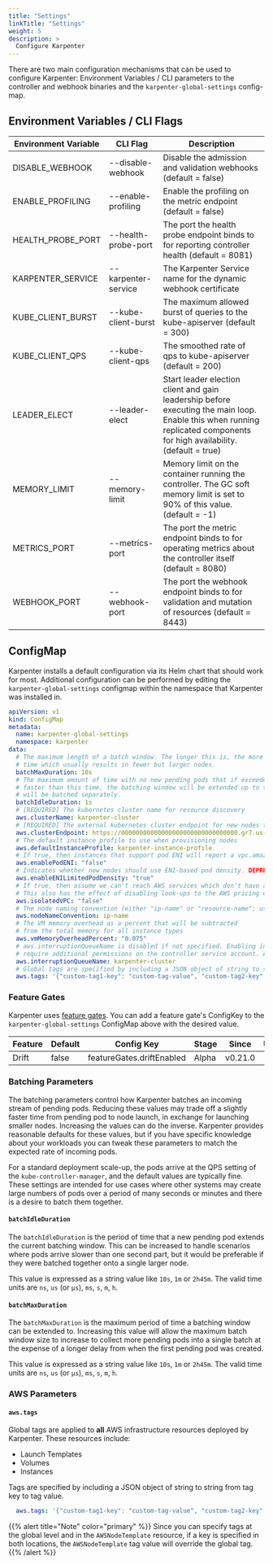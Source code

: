 ```yaml
---
title: "Settings"
linkTitle: "Settings"
weight: 5
description: >
  Configure Karpenter
---
```


There are two main configuration mechanisms that can be used to configure Karpenter: Environment Variables / CLI parameters to the controller and webhook binaries and the `karpenter-global-settings` config-map.

## Environment Variables / CLI Flags

[comment]: <> (the content below is generated from hack/docs/configuration_gen_docs.go)

| Environment Variable | CLI Flag | Description |
|--|--|--|
| DISABLE_WEBHOOK | \-\-disable-webhook | Disable the admission and validation webhooks (default = false)|
| ENABLE_PROFILING | \-\-enable-profiling | Enable the profiling on the metric endpoint (default = false)|
| HEALTH_PROBE_PORT | \-\-health-probe-port | The port the health probe endpoint binds to for reporting controller health (default = 8081)|
| KARPENTER_SERVICE | \-\-karpenter-service | The Karpenter Service name for the dynamic webhook certificate|
| KUBE_CLIENT_BURST | \-\-kube-client-burst | The maximum allowed burst of queries to the kube-apiserver (default = 300)|
| KUBE_CLIENT_QPS | \-\-kube-client-qps | The smoothed rate of qps to kube-apiserver (default = 200)|
| LEADER_ELECT | \-\-leader-elect | Start leader election client and gain leadership before executing the main loop. Enable this when running replicated components for high availability. (default = true)|
| MEMORY_LIMIT | \-\-memory-limit | Memory limit on the container running the controller. The GC soft memory limit is set to 90% of this value. (default = -1)|
| METRICS_PORT | \-\-metrics-port | The port the metric endpoint binds to for operating metrics about the controller itself (default = 8080)|
| WEBHOOK_PORT | \-\-webhook-port | The port the webhook endpoint binds to for validation and mutation of resources (default = 8443)|

[comment]: <> (end docs generated content from hack/docs/configuration_gen_docs.go)

## ConfigMap

Karpenter installs a default configuration via its Helm chart that should work for most.  Additional configuration can be performed by editing the `karpenter-global-settings` configmap within the namespace that Karpenter was installed in.

```yaml
apiVersion: v1
kind: ConfigMap
metadata:
  name: karpenter-global-settings
  namespace: karpenter
data:
  # The maximum length of a batch window. The longer this is, the more pods we can consider for provisioning at one
  # time which usually results in fewer but larger nodes.
  batchMaxDuration: 10s
  # The maximum amount of time with no new pending pods that if exceeded ends the current batching window. If pods arrive
  # faster than this time, the batching window will be extended up to the maxDuration. If they arrive slower, the pods
  # will be batched separately.
  batchIdleDuration: 1s
  # [REQUIRED] The kubernetes cluster name for resource discovery
  aws.clusterName: karpenter-cluster
  # [REQUIRED] The external kubernetes cluster endpoint for new nodes to connect with
  aws.clusterEndpoint: https://00000000000000000000000000000000.gr7.us-west-2.eks.amazonaws.com
  # The default instance profile to use when provisioning nodes
  aws.defaultInstanceProfile: karpenter-instance-profile
  # If true, then instances that support pod ENI will report a vpc.amazonaws.com/pod-eni resource
  aws.enablePodENI: "false"
  # Indicates whether new nodes should use ENI-based pod density. DEPRECATED: Use `.spec.kubeletConfiguration.maxPods` to set pod density on a per-provisioner basis
  aws.enableENILimitedPodDensity: "true"
  # If true, then assume we can't reach AWS services which don't have a VPC endpoint
  # This also has the effect of disabling look-ups to the AWS pricing endpoint
  aws.isolatedVPC: "false"
  # The node naming convention (either "ip-name" or "resource-name"; use "ip-name" for resource DNS names such as i-0123456789.ec2.internal and "resource-name" when using the external cloud provider)
  aws.nodeNameConvention: ip-name
  # The VM memory overhead as a percent that will be subtracted
  # from the total memory for all instance types
  aws.vmMemoryOverheadPercent: "0.075"
  # aws.interruptionQueueName is disabled if not specified. Enabling interruption handling may
  # require additional permissions on the controller service account. Additional permissions are outlined in the docs
  aws.interruptionQueueName: karpenter-cluster
  # Global tags are specified by including a JSON object of string to string from tag key to tag value
  aws.tags: '{"custom-tag1-key": "custom-tag-value", "custom-tag2-key": "custom-tag-value"}'
```

### Feature Gates
Karpenter uses [feature gates](https://kubernetes.io/docs/reference/command-line-tools-reference/feature-gates/#feature-gates-for-alpha-or-beta-features). You can add a feature gate's ConfigKey to the `karpenter-global-settings` ConfigMap above with the desired value.

| Feature | Default |         Config Key        | Stage |  Since  | Until |
|---------|---------|---------------------------|-------|---------|-------|
|  Drift  |  false  | featureGates.driftEnabled | Alpha | v0.21.0 |       |


### Batching Parameters

The batching parameters control how Karpenter batches an incoming stream of pending pods.  Reducing these values may trade off a slightly faster time from pending pod to node launch, in exchange for launching smaller nodes.  Increasing the values can do the inverse.  Karpenter provides reasonable defaults for these values, but if you have specific knowledge about your workloads you can tweak these parameters to match the expected rate of incoming pods.

For a standard deployment scale-up, the pods arrive at the QPS setting of the `kube-controller-manager`, and the default values are typically fine.  These settings are intended for use cases where other systems may create large numbers of pods over a period of many seconds or minutes and there is a desire to batch them together.

#### `batchIdleDuration`

The `batchIdleDuration` is the period of time that a new pending pod extends the current batching window. This can be increased to handle scenarios where pods arrive slower than one second part, but it would be preferable if they were batched together onto a single larger node.

This value is expressed as a string value like `10s`, `1m` or `2h45m`. The valid time units are `ns`, `us` (or `µs`), `ms`, `s`, `m`, `h`.

#### `batchMaxDuration`

The `batchMaxDuration` is the maximum period of time a batching window can be extended to. Increasing this value will allow the maximum batch window size to increase to collect more pending pods into a single batch at the expense of a longer delay from when the first pending pod was created.

This value is expressed as a string value like `10s`, `1m` or `2h45m`. The valid time units are `ns`, `us` (or `µs`), `ms`, `s`, `m`, `h`.

### AWS Parameters

#### `aws.tags`

Global tags are applied to __all__ AWS infrastructure resources deployed by Karpenter. These resources include:

- Launch Templates
- Volumes
- Instances

Tags are specified by including a JSON object of string to string from tag key to tag value.

```yaml
  aws.tags: '{"custom-tag1-key": "custom-tag-value", "custom-tag2-key": "custom-tag-value"}'
```

{{% alert title="Note" color="primary" %}}
Since you can specify tags at the global level and in the `AWSNodeTemplate` resource, if a key is specified in both locations, the `AWSNodeTemplate` tag value will override the global tag.
{{% /alert %}}
